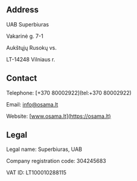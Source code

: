 ## Address

UAB Superbiuras

Vakarinė g. 7-1

Aukštųjų Rusokų vs.

LT-14248 Vilniaus r.

## Contact

Telephone: [+370 80002922](tel:+370 80002922)

Email: [info@osama.lt](mailto:info@osama.lt)

Website: [www.osama.lt](https://osama.lt)

## Legal

Legal name: Superbiuras, UAB

Company registration code: 304245683

VAT ID: LT100010288115
